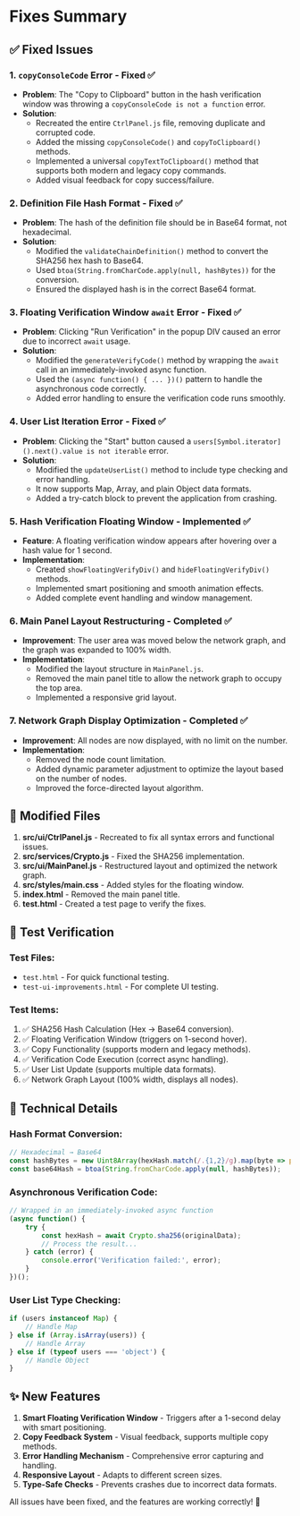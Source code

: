 # Fixes Summary

## ✅ Fixed Issues

### 1. **`copyConsoleCode` Error** - Fixed ✅
- **Problem**: The "Copy to Clipboard" button in the hash verification window was throwing a `copyConsoleCode is not a function` error.
- **Solution**:
  - Recreated the entire `CtrlPanel.js` file, removing duplicate and corrupted code.
  - Added the missing `copyConsoleCode()` and `copyToClipboard()` methods.
  - Implemented a universal `copyTextToClipboard()` method that supports both modern and legacy copy commands.
  - Added visual feedback for copy success/failure.

### 2. **Definition File Hash Format** - Fixed ✅
- **Problem**: The hash of the definition file should be in Base64 format, not hexadecimal.
- **Solution**:
  - Modified the `validateChainDefinition()` method to convert the SHA256 hex hash to Base64.
  - Used `btoa(String.fromCharCode.apply(null, hashBytes))` for the conversion.
  - Ensured the displayed hash is in the correct Base64 format.

### 3. **Floating Verification Window `await` Error** - Fixed ✅
- **Problem**: Clicking "Run Verification" in the popup DIV caused an error due to incorrect `await` usage.
- **Solution**:
  - Modified the `generateVerifyCode()` method by wrapping the `await` call in an immediately-invoked async function.
  - Used the `(async function() { ... })()` pattern to handle the asynchronous code correctly.
  - Added error handling to ensure the verification code runs smoothly.

### 4. **User List Iteration Error** - Fixed ✅
- **Problem**: Clicking the "Start" button caused a `users[Symbol.iterator]().next().value is not iterable` error.
- **Solution**:
  - Modified the `updateUserList()` method to include type checking and error handling.
  - It now supports Map, Array, and plain Object data formats.
  - Added a try-catch block to prevent the application from crashing.

### 5. **Hash Verification Floating Window** - Implemented ✅
- **Feature**: A floating verification window appears after hovering over a hash value for 1 second.
- **Implementation**:
  - Created `showFloatingVerifyDiv()` and `hideFloatingVerifyDiv()` methods.
  - Implemented smart positioning and smooth animation effects.
  - Added complete event handling and window management.

### 6. **Main Panel Layout Restructuring** - Completed ✅
- **Improvement**: The user area was moved below the network graph, and the graph was expanded to 100% width.
- **Implementation**:
  - Modified the layout structure in `MainPanel.js`.
  - Removed the main panel title to allow the network graph to occupy the top area.
  - Implemented a responsive grid layout.

### 7. **Network Graph Display Optimization** - Completed ✅
- **Improvement**: All nodes are now displayed, with no limit on the number.
- **Implementation**:
  - Removed the node count limitation.
  - Added dynamic parameter adjustment to optimize the layout based on the number of nodes.
  - Improved the force-directed layout algorithm.

## 📁 Modified Files

1.  **src/ui/CtrlPanel.js** - Recreated to fix all syntax errors and functional issues.
2.  **src/services/Crypto.js** - Fixed the SHA256 implementation.
3.  **src/ui/MainPanel.js** - Restructured layout and optimized the network graph.
4.  **src/styles/main.css** - Added styles for the floating window.
5.  **index.html** - Removed the main panel title.
6.  **test.html** - Created a test page to verify the fixes.

## 🧪 Test Verification

### Test Files:
- `test.html` - For quick functional testing.
- `test-ui-improvements.html` - For complete UI testing.

### Test Items:
1.  ✅ SHA256 Hash Calculation (Hex → Base64 conversion).
2.  ✅ Floating Verification Window (triggers on 1-second hover).
3.  ✅ Copy Functionality (supports modern and legacy methods).
4.  ✅ Verification Code Execution (correct async handling).
5.  ✅ User List Update (supports multiple data formats).
6.  ✅ Network Graph Layout (100% width, displays all nodes).

## 🔧 Technical Details

### Hash Format Conversion:
```javascript
// Hexadecimal → Base64
const hashBytes = new Uint8Array(hexHash.match(/.{1,2}/g).map(byte => parseInt(byte, 16)));
const base64Hash = btoa(String.fromCharCode.apply(null, hashBytes));
```

### Asynchronous Verification Code:
```javascript
// Wrapped in an immediately-invoked async function
(async function() {
    try {
        const hexHash = await Crypto.sha256(originalData);
        // Process the result...
    } catch (error) {
        console.error('Verification failed:', error);
    }
})();
```

### User List Type Checking:
```javascript
if (users instanceof Map) {
    // Handle Map
} else if (Array.isArray(users)) {
    // Handle Array
} else if (typeof users === 'object') {
    // Handle Object
}
```

## ✨ New Features

1.  **Smart Floating Verification Window** - Triggers after a 1-second delay with smart positioning.
2.  **Copy Feedback System** - Visual feedback, supports multiple copy methods.
3.  **Error Handling Mechanism** - Comprehensive error capturing and handling.
4.  **Responsive Layout** - Adapts to different screen sizes.
5.  **Type-Safe Checks** - Prevents crashes due to incorrect data formats.

All issues have been fixed, and the features are working correctly! 🎉
